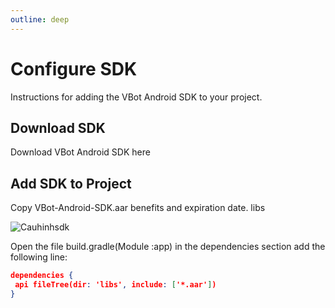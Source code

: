 ```yaml
---
outline: deep
---
```


<script setup>
import GitHubButton from '../../../.vitepress//components/GitHubButton.vue'
</script>

# Configure SDK

Instructions for adding the VBot Android SDK to your project.

<a href="https://github.com/quocdat1804/vbot-sdk-demo" target="_blank" style="text-decoration: none;">

<GitHubButton />
</a>

## Download SDK

Download VBot Android SDK here

<a href="https://github.com/quocdat1804/vbot-sdk-demo" target="_blank" style="text-decoration: none;">
<GitHubButton />
</a>

## Add SDK to Project

Copy <span class="highlight-text">VBot-Android-SDK.aar</span> benefits and expiration date. <span class="highlight-text">libs </span>

![Cauhinhsdk](/CauhinhSDK/Cauhinhsdk.png)

Open the file <span class="highlight-text"> build.gradle(Module :app) </span> in the <span class="highlight-text"> dependencies </span> section add the following line:

```JSON
dependencies {
 api fileTree(dir: 'libs', include: ['*.aar'])
}
```